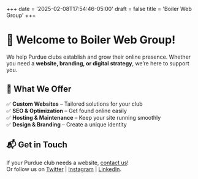 +++
date = '2025-02-08T17:54:46-05:00'
draft = false
title = 'Boiler Web Group'
+++

# 🚀 Welcome to Boiler Web Group!

We help Purdue clubs establish and grow their online presence. Whether you need a **website, branding, or digital strategy**, we’re here to support you. 

## 🌟 What We Offer
✅ **Custom Websites** – Tailored solutions for your club  
✅ **SEO & Optimization** – Get found online easily  
✅ **Hosting & Maintenance** – Keep your site running smoothly  
✅ **Design & Branding** – Create a unique identity  

## 📬 Get in Touch
If your Purdue club needs a website, [contact us](mailto:your-email@purdue.edu)!  
Or follow us on [Twitter](https://twitter.com) | [Instagram](https://instagram.com) | [LinkedIn](https://linkedin.com).
